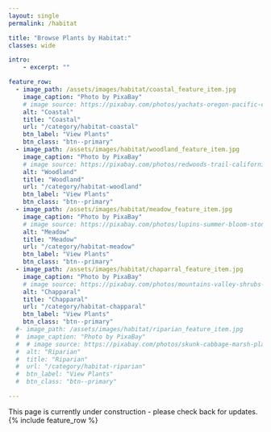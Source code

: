 ```yaml
---
layout: single
permalink: /habitat

title: "Browse Plants by Habitat:"
classes: wide

intro: 
    - excerpt: ""

feature_row:
  - image_path: /assets/images/habitat/coastal_feature_item.jpg 
    image_caption: "Photo by PixaBay"
    # image source: https://pixabay.com/photos/yachats-oregon-pacific-coast-beach-80602/
    alt: "Coastal"
    title: "Coastal"
    url: "/category/habitat-coastal"
    btn_label: "View Plants"
    btn_class: "btn--primary"
  - image_path: /assets/images/habitat/woodland_feature_item.jpg 
    image_caption: "Photo by PixaBay"
    # image source: https://pixabay.com/photos/redwoods-trail-california-hiking-4739606/ 
    alt: "Woodland"
    title: "Woodland"
    url: "/category/habitat-woodland"
    btn_label: "View Plants"
    btn_class: "btn--primary"
  - image_path: /assets/images/habitat/meadow_feature_item.jpg 
    image_caption: "Photo by PixaBay"
    # image source: https://pixabay.com/photos/lupins-summer-bloom-stone-4292009/
    alt: "Meadow"
    title: "Meadow"
    url: "/category/habitat-meadow"
    btn_label: "View Plants"
    btn_class: "btn--primary"
  - image_path: /assets/images/habitat/chaparral_feature_item.jpg 
    image_caption: "Photo by PixaBay"
    # image source: https://pixabay.com/photos/mountains-valley-shrubs-shrubland-5993545/
    alt: "Chapparal"
    title: "Chapparal"
    url: "/category/habitat-chapparal"
    btn_label: "View Plants"
    btn_class: "btn--primary"
  #- image_path: /assets/images/habitat/riparian_feature_item.jpg 
  #  image_caption: "Photo by PixaBay"
  #  # image source: https://pixabay.com/photos/skunk-cabbage-marsh-plant-1368182/
  #  alt: "Riparian"
  #  title: "Riparian"
  #  url: "/category/habitat-riparian"
  #  btn_label: "View Plants"
  #  btn_class: "btn--primary"

---
```

<div class="notice--info">This page is currently under construction - please check back for updates.</div>
{% include feature_row %}


